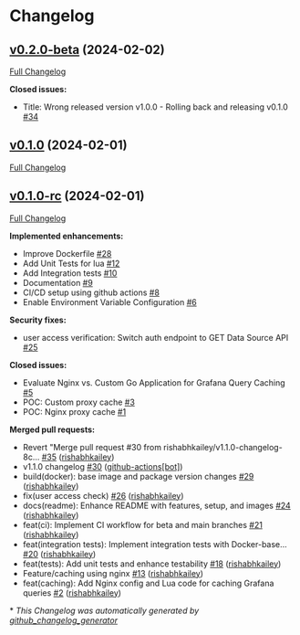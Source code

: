 # Changelog

## [v0.2.0-beta](https://github.com/rishabhkailey/Grafana-Query-Cache/tree/v0.2.0-beta) (2024-02-02)

[Full Changelog](https://github.com/rishabhkailey/Grafana-Query-Cache/compare/v0.1.0...v0.2.0-beta)

**Closed issues:**

- Title: Wrong released version v1.0.0 - Rolling back and releasing v0.1.0 [\#34](https://github.com/rishabhkailey/Grafana-Query-Cache/issues/34)

## [v0.1.0](https://github.com/rishabhkailey/Grafana-Query-Cache/tree/v0.1.0) (2024-02-01)

[Full Changelog](https://github.com/rishabhkailey/Grafana-Query-Cache/compare/v0.1.0-rc...v0.1.0)

## [v0.1.0-rc](https://github.com/rishabhkailey/Grafana-Query-Cache/tree/v0.1.0-rc) (2024-02-01)

[Full Changelog](https://github.com/rishabhkailey/Grafana-Query-Cache/compare/641dbf897c709528ac3752d0f47048700693cb02...v0.1.0-rc)

**Implemented enhancements:**

- Improve Dockerfile [\#28](https://github.com/rishabhkailey/Grafana-Query-Cache/issues/28)
- Add Unit Tests for lua [\#12](https://github.com/rishabhkailey/Grafana-Query-Cache/issues/12)
- Add Integration tests [\#10](https://github.com/rishabhkailey/Grafana-Query-Cache/issues/10)
- Documentation [\#9](https://github.com/rishabhkailey/Grafana-Query-Cache/issues/9)
- CI/CD setup using github actions [\#8](https://github.com/rishabhkailey/Grafana-Query-Cache/issues/8)
- Enable Environment Variable Configuration [\#6](https://github.com/rishabhkailey/Grafana-Query-Cache/issues/6)

**Security fixes:**

- user access verification: Switch auth endpoint to GET Data Source API [\#25](https://github.com/rishabhkailey/Grafana-Query-Cache/issues/25)

**Closed issues:**

- Evaluate Nginx vs. Custom Go Application for Grafana Query Caching [\#5](https://github.com/rishabhkailey/Grafana-Query-Cache/issues/5)
- POC: Custom proxy cache  [\#3](https://github.com/rishabhkailey/Grafana-Query-Cache/issues/3)
- POC: Nginx proxy cache [\#1](https://github.com/rishabhkailey/Grafana-Query-Cache/issues/1)

**Merged pull requests:**

- Revert "Merge pull request \#30 from rishabhkailey/v1.1.0-changelog-8c… [\#35](https://github.com/rishabhkailey/Grafana-Query-Cache/pull/35) ([rishabhkailey](https://github.com/rishabhkailey))
- v1.1.0 changelog [\#30](https://github.com/rishabhkailey/Grafana-Query-Cache/pull/30) ([github-actions[bot]](https://github.com/apps/github-actions))
- build\(docker\): base image and package version changes [\#29](https://github.com/rishabhkailey/Grafana-Query-Cache/pull/29) ([rishabhkailey](https://github.com/rishabhkailey))
- fix\(user access check\) [\#26](https://github.com/rishabhkailey/Grafana-Query-Cache/pull/26) ([rishabhkailey](https://github.com/rishabhkailey))
- docs\(readme\): Enhance README with features, setup, and images [\#24](https://github.com/rishabhkailey/Grafana-Query-Cache/pull/24) ([rishabhkailey](https://github.com/rishabhkailey))
- feat\(ci\): Implement CI workflow for beta and main branches [\#21](https://github.com/rishabhkailey/Grafana-Query-Cache/pull/21) ([rishabhkailey](https://github.com/rishabhkailey))
- feat\(integration tests\): Implement integration tests with Docker-base… [\#20](https://github.com/rishabhkailey/Grafana-Query-Cache/pull/20) ([rishabhkailey](https://github.com/rishabhkailey))
- feat\(tests\): Add unit tests and enhance testability [\#18](https://github.com/rishabhkailey/Grafana-Query-Cache/pull/18) ([rishabhkailey](https://github.com/rishabhkailey))
- Feature/caching using nginx [\#13](https://github.com/rishabhkailey/Grafana-Query-Cache/pull/13) ([rishabhkailey](https://github.com/rishabhkailey))
- feat\(caching\): Add Nginx config and Lua code for caching Grafana queries [\#2](https://github.com/rishabhkailey/Grafana-Query-Cache/pull/2) ([rishabhkailey](https://github.com/rishabhkailey))



\* *This Changelog was automatically generated by [github_changelog_generator](https://github.com/github-changelog-generator/github-changelog-generator)*
